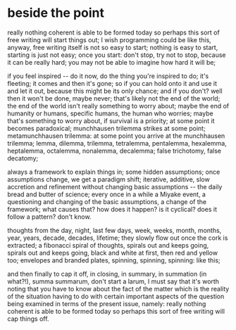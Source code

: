 # beside the point

really nothing coherent is able to be formed today so perhaps this sort of free writing will start things out; I wish programming could be like this, anyway, free writing itself is not so easy to start; nothing is easy to start, starting is just not easy; once you start: don't stop, try not to stop, because it can be really hard; you may not be able to imagine how hard it will be;

if you feel inspired -- do it now, do the thing you're inspired to do; it's fleeting; it comes and then it's gone; so if you can hold onto it and use it and let it out, because this might be its only chance; and if you don't? well then it won't be done, maybe never; that's likely not the end of the world; the end of the world isn't really something to worry about; maybe the end of humanity or humans, specific humans, the human who worries; maybe that's something to worry about, if survival is a priority; at some point it becomes paradoxical; munchhausen trilemma strikes at some point; metamunchhausen trilemma: at some point you arrive at the munchhausen trilemma; lemma, dilemma, trilemma, tetralemma, pentalemma, hexalemma, heptalemma, octalemma, nonalemma, decalemma; false trichotomy, false decatomy; 

always a framework to explain things in; some hidden assumptions; once assumptions change, we get a paradigm shift; iterative, additive, slow accretion and refinement without changing basic assumptions -- the daily bread and butter of science; every once in a while a Miyake event, a questioning and changing of the basic assumptions, a change of the framework; what causes that? how does it happen? is it cyclical? does it follow a pattern? don't know.

thoughts from the day, night, last few days, week, weeks, month, months, year, years, decade, decades, lifetime; they slowly flow out once the cork is extracted; a fibonacci spiral of thoughts, spirals out and keeps going, spirals out and keeps going, black and white at first, then red and yellow too; envelopes and branded plates, spinning, spinning, spinning: like this;

and then finally to cap it off, in closing, in summary, in summation (in what?!), summa summarum, don't start a larum, I must say that it's worth noting that you have to know about the fact of the matter which is the reality of the situation having to do with certain important aspects of the question being examined in terms of the present issue, namely: really nothing coherent is able to be formed today so perhaps this sort of free writing will cap things off.